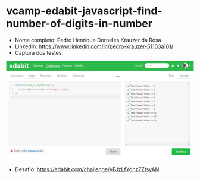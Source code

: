 # vcamp-edabit-javascript-find-number-of-digits-in-number
* Nome completo: Pedro Henrique Dorneles Krauzer da Rosa
* LinkedIn: https://www.linkedin.com/in/pedro-krauzer-51103a101/
* Captura dos testes:

![Pedro_Krauzer_Edabit_VCamp.png](https://github.com/PedroKrauzer/vcamp-edabit-javascript-find-number-of-digits-in-number/blob/main/Pedro_Krauzer_Edabit_VCamp.png)

* Desafio: https://edabit.com/challenge/yFJzLfYghz7ZtsyAN
